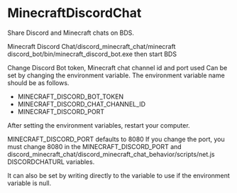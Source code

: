 # MinecraftDiscordChat
Share Discord and Minecraft chats on BDS.

Minecraft Discord Chat/discord_minecraft_chat/minecraft discord_bot/bin/minecraft_discord_bot.exe then start BDS

Change Discord Bot token, Minecraft chat channel id and port used Can be set by changing the environment variable. The environment variable name should be as follows.

* MINECRAFT_DISCORD_BOT_TOKEN 
* MINECRAFT_DISCORD_CHAT_CHANNEL_ID 
* MINECRAFT_DISCORD_PORT

After setting the environment variables, restart your computer.

MINECRAFT_DISCORD_PORT defaults to 8080 If you change the port, you must change 8080 in the MINECRAFT_DISCORD_PORT and discord_minecraft_chat/discord_minecraft_chat_behavior/scripts/net.js DISCORDCHATURL variables.

It can also be set by writing directly to the variable to use if the environment variable is null.
